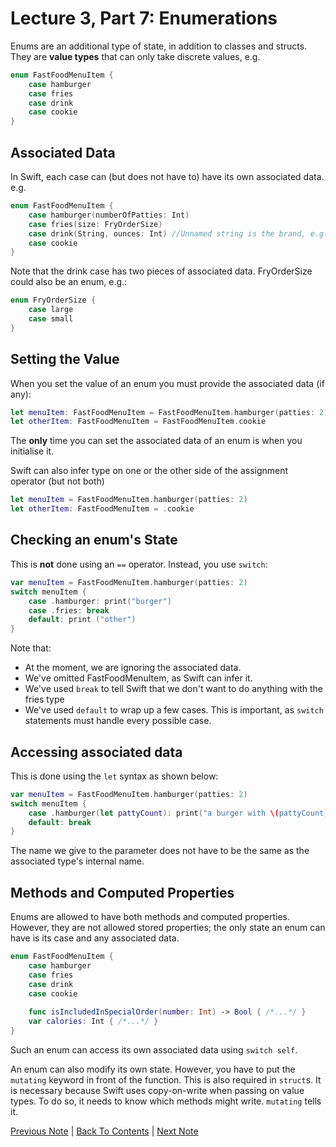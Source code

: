 # Lecture 3, Part 7: Enumerations

Enums are an additional type of state, in addition to classes and structs. They are **value types** that can only take discrete values, e.g.

```Swift
enum FastFoodMenuItem {
    case hamburger
    case fries
    case drink
    case cookie
}
```

## Associated Data

In Swift, each case can (but does not have to) have its own associated data. e.g.

```Swift
enum FastFoodMenuItem {
    case hamburger(numberOfPatties: Int)
    case fries(size: FryOrderSize)
    case drink(String, ounces: Int) //Unnamed string is the brand, e.g. "Coke"
    case cookie
}
```

Note that the drink case has two pieces of associated data. FryOrderSize could also be an enum, e.g.:
```Swift
enum FryOrderSize {
    case large
    case small
}
```

## Setting the Value

When you set the value of an enum you must provide the associated data (if any):
```Swift
let menuItem: FastFoodMenuItem = FastFoodMenuItem.hamburger(patties: 2)
let otherItem: FastFoodMenuItem = FastFoodMenuItem.cookie
```
The **only** time you can set the associated data of an enum is when you initialise it.

Swift can also infer type on one or the other side of the assignment operator (but not both)

```Swift
let menuItem = FastFoodMenuItem.hamburger(patties: 2)
let otherItem: FastFoodMenuItem = .cookie
```

## Checking an enum's State

This is **not** done using an `==` operator. Instead, you use `switch`:
```Swift
var menuItem = FastFoodMenuItem.hamburger(patties: 2)
switch menuItem {
    case .hamburger: print("burger")
    case .fries: break
    default: print ("other")
}
```

Note that:
* At the moment, we are ignoring the associated data. 
* We've omitted FastFoodMenuItem, as Swift can infer it.
* We've used `break` to tell Swift that we don't want to do anything with the fries type
* We've used `default`  to wrap up a few cases. This is important, as `switch` statements must handle every possible case.

## Accessing associated data

This is done using the `let` syntax as shown below:

```Swift
var menuItem = FastFoodMenuItem.hamburger(patties: 2)
switch menuItem {
    case .hamburger(let pattyCount): print("a burger with \(pattyCount) patties!")
    default: break
}
```

The name we give to the parameter does not have to be the same as the associated type's internal name.

## Methods and Computed Properties

Enums are allowed to have both methods and computed properties. However, they are not allowed stored properties; the only state an enum can have is its case and any associated data. 

```Swift
enum FastFoodMenuItem {
    case hamburger
    case fries
    case drink
    case cookie
    
    func isIncludedInSpecialOrder(number: Int) -> Bool { /*...*/ }
    var calories: Int { /*...*/ }
}
```

Such an enum can access its own associated data using `switch self`.

An enum can also modify its own state. However, you have to put the `mutating` keyword in front of the function. This is also required in `struct`s. It is necessary because Swift uses copy-on-write when passing on value types. To do so, it needs to know which methods might write. `mutating` tells it.

[Previous Note](../Lecture%203%20-%20The%20Swift%20Programming%20Language/Part%206%20-%20Extensions.md) | [Back To Contents](https://github.com/eldaroid/CS193P-Stanford-iOS-lectures) |  [Next Note](../Lecture%203%20-%20The%20Swift%20Programming%20Language/Part%208%20-%20Optionals.md)
